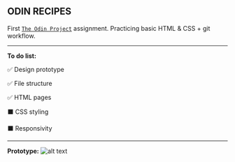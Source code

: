 ## ODIN RECIPES

First [`The Odin Project`](https://www.theodinproject.com) assignment. Practicing basic HTML & CSS + git workflow.

------


**To do list:**

:white_check_mark: Design prototype

:white_check_mark: File structure

:white_check_mark: HTML pages

:black_large_square: CSS styling

:black_large_square: Responsivity


------

**Prototype:**
![alt text](https://s3.gifyu.com/images/ezgif.com-gif-maker-2725880d82f436663.gif)
